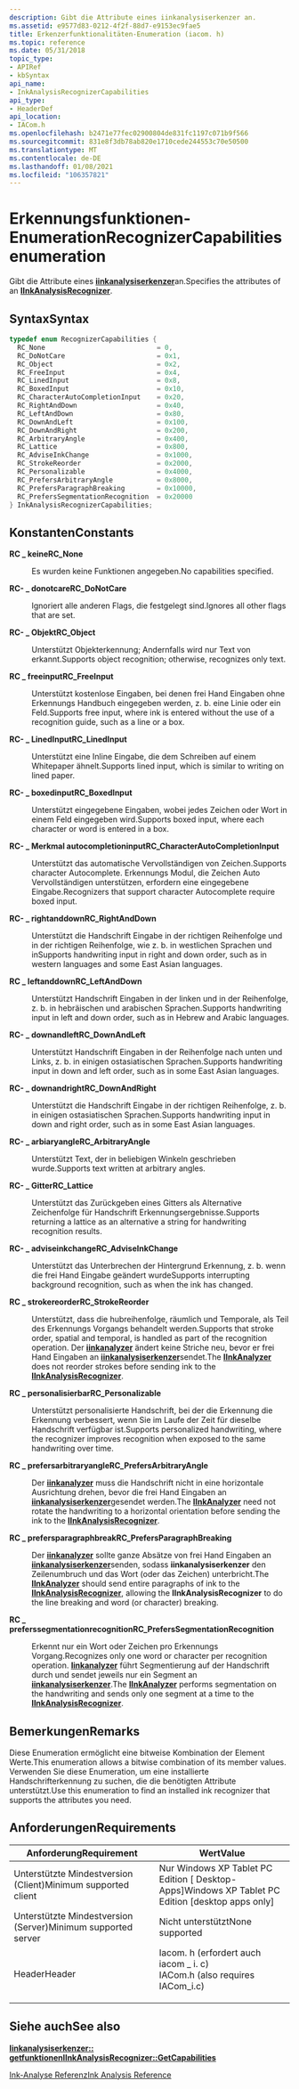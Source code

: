 ```yaml
---
description: Gibt die Attribute eines iinkanalysiserkenzer an.
ms.assetid: e9577d83-0212-4f2f-88d7-e9153ec9fae5
title: Erkenzerfunktionalitäten-Enumeration (iacom. h)
ms.topic: reference
ms.date: 05/31/2018
topic_type:
- APIRef
- kbSyntax
api_name:
- InkAnalysisRecognizerCapabilities
api_type:
- HeaderDef
api_location:
- IACom.h
ms.openlocfilehash: b2471e77fec02900804de831fc1197c071b9f566
ms.sourcegitcommit: 831e8f3db78ab820e1710cede244553c70e50500
ms.translationtype: MT
ms.contentlocale: de-DE
ms.lasthandoff: 01/08/2021
ms.locfileid: "106357821"
---
```

# <a name="recognizercapabilities-enumeration"></a><span data-ttu-id="7b34d-103">Erkennungsfunktionen-Enumeration</span><span class="sxs-lookup"><span data-stu-id="7b34d-103">RecognizerCapabilities enumeration</span></span>

<span data-ttu-id="7b34d-104">Gibt die Attribute eines [**iinkanalysiserkenzer**](iinkanalysisrecognizer.md)an.</span><span class="sxs-lookup"><span data-stu-id="7b34d-104">Specifies the attributes of an [**IInkAnalysisRecognizer**](iinkanalysisrecognizer.md).</span></span>

## <a name="syntax"></a><span data-ttu-id="7b34d-105">Syntax</span><span class="sxs-lookup"><span data-stu-id="7b34d-105">Syntax</span></span>


```C++
typedef enum RecognizerCapabilities { 
  RC_None                            = 0,
  RC_DoNotCare                       = 0x1,
  RC_Object                          = 0x2,
  RC_FreeInput                       = 0x4,
  RC_LinedInput                      = 0x8,
  RC_BoxedInput                      = 0x10,
  RC_CharacterAutoCompletionInput    = 0x20,
  RC_RightAndDown                    = 0x40,
  RC_LeftAndDown                     = 0x80,
  RC_DownAndLeft                     = 0x100,
  RC_DownAndRight                    = 0x200,
  RC_ArbitraryAngle                  = 0x400,
  RC_Lattice                         = 0x800,
  RC_AdviseInkChange                 = 0x1000,
  RC_StrokeReorder                   = 0x2000,
  RC_Personalizable                  = 0x4000,
  RC_PrefersArbitraryAngle           = 0x8000,
  RC_PrefersParagraphBreaking        = 0x10000,
  RC_PrefersSegmentationRecognition  = 0x20000
} InkAnalysisRecognizerCapabilities;
```



## <a name="constants"></a><span data-ttu-id="7b34d-106">Konstanten</span><span class="sxs-lookup"><span data-stu-id="7b34d-106">Constants</span></span>

<dl> <dt>

<span data-ttu-id="7b34d-107"><span id="RC_None"></span><span id="rc_none"></span><span id="RC_NONE"></span>**RC \_ keine**</span><span class="sxs-lookup"><span data-stu-id="7b34d-107"><span id="RC_None"></span><span id="rc_none"></span><span id="RC_NONE"></span>**RC\_None**</span></span>
</dt> <dd>

<span data-ttu-id="7b34d-108">Es wurden keine Funktionen angegeben.</span><span class="sxs-lookup"><span data-stu-id="7b34d-108">No capabilities specified.</span></span>

</dd> <dt>

<span data-ttu-id="7b34d-109"><span id="RC_DoNotCare"></span><span id="rc_donotcare"></span><span id="RC_DONOTCARE"></span>**RC- \_ donotcare**</span><span class="sxs-lookup"><span data-stu-id="7b34d-109"><span id="RC_DoNotCare"></span><span id="rc_donotcare"></span><span id="RC_DONOTCARE"></span>**RC\_DoNotCare**</span></span>
</dt> <dd>

<span data-ttu-id="7b34d-110">Ignoriert alle anderen Flags, die festgelegt sind.</span><span class="sxs-lookup"><span data-stu-id="7b34d-110">Ignores all other flags that are set.</span></span>

</dd> <dt>

<span data-ttu-id="7b34d-111"><span id="RC_Object"></span><span id="rc_object"></span><span id="RC_OBJECT"></span>**RC- \_ Objekt**</span><span class="sxs-lookup"><span data-stu-id="7b34d-111"><span id="RC_Object"></span><span id="rc_object"></span><span id="RC_OBJECT"></span>**RC\_Object**</span></span>
</dt> <dd>

<span data-ttu-id="7b34d-112">Unterstützt Objekterkennung; Andernfalls wird nur Text von erkannt.</span><span class="sxs-lookup"><span data-stu-id="7b34d-112">Supports object recognition; otherwise, recognizes only text.</span></span>

</dd> <dt>

<span data-ttu-id="7b34d-113"><span id="RC_FreeInput"></span><span id="rc_freeinput"></span><span id="RC_FREEINPUT"></span>**RC \_ freeinput**</span><span class="sxs-lookup"><span data-stu-id="7b34d-113"><span id="RC_FreeInput"></span><span id="rc_freeinput"></span><span id="RC_FREEINPUT"></span>**RC\_FreeInput**</span></span>
</dt> <dd>

<span data-ttu-id="7b34d-114">Unterstützt kostenlose Eingaben, bei denen frei Hand Eingaben ohne Erkennungs Handbuch eingegeben werden, z. b. eine Linie oder ein Feld.</span><span class="sxs-lookup"><span data-stu-id="7b34d-114">Supports free input, where ink is entered without the use of a recognition guide, such as a line or a box.</span></span>

</dd> <dt>

<span data-ttu-id="7b34d-115"><span id="RC_LinedInput"></span><span id="rc_linedinput"></span><span id="RC_LINEDINPUT"></span>**RC- \_ LinedInput**</span><span class="sxs-lookup"><span data-stu-id="7b34d-115"><span id="RC_LinedInput"></span><span id="rc_linedinput"></span><span id="RC_LINEDINPUT"></span>**RC\_LinedInput**</span></span>
</dt> <dd>

<span data-ttu-id="7b34d-116">Unterstützt eine Inline Eingabe, die dem Schreiben auf einem Whitepaper ähnelt.</span><span class="sxs-lookup"><span data-stu-id="7b34d-116">Supports lined input, which is similar to writing on lined paper.</span></span>

</dd> <dt>

<span data-ttu-id="7b34d-117"><span id="RC_BoxedInput"></span><span id="rc_boxedinput"></span><span id="RC_BOXEDINPUT"></span>**RC- \_ boxedinput**</span><span class="sxs-lookup"><span data-stu-id="7b34d-117"><span id="RC_BoxedInput"></span><span id="rc_boxedinput"></span><span id="RC_BOXEDINPUT"></span>**RC\_BoxedInput**</span></span>
</dt> <dd>

<span data-ttu-id="7b34d-118">Unterstützt eingegebene Eingaben, wobei jedes Zeichen oder Wort in einem Feld eingegeben wird.</span><span class="sxs-lookup"><span data-stu-id="7b34d-118">Supports boxed input, where each character or word is entered in a box.</span></span>

</dd> <dt>

<span data-ttu-id="7b34d-119"><span id="RC_CharacterAutoCompletionInput"></span><span id="rc_characterautocompletioninput"></span><span id="RC_CHARACTERAUTOCOMPLETIONINPUT"></span>**RC- \_ Merkmal autocompletioninput**</span><span class="sxs-lookup"><span data-stu-id="7b34d-119"><span id="RC_CharacterAutoCompletionInput"></span><span id="rc_characterautocompletioninput"></span><span id="RC_CHARACTERAUTOCOMPLETIONINPUT"></span>**RC\_CharacterAutoCompletionInput**</span></span>
</dt> <dd>

<span data-ttu-id="7b34d-120">Unterstützt das automatische Vervollständigen von Zeichen.</span><span class="sxs-lookup"><span data-stu-id="7b34d-120">Supports character Autocomplete.</span></span> <span data-ttu-id="7b34d-121">Erkennungs Modul, die Zeichen Auto Vervollständigen unterstützen, erfordern eine eingegebene Eingabe.</span><span class="sxs-lookup"><span data-stu-id="7b34d-121">Recognizers that support character Autocomplete require boxed input.</span></span>

</dd> <dt>

<span data-ttu-id="7b34d-122"><span id="RC_RightAndDown"></span><span id="rc_rightanddown"></span><span id="RC_RIGHTANDDOWN"></span>**RC- \_ rightanddown**</span><span class="sxs-lookup"><span data-stu-id="7b34d-122"><span id="RC_RightAndDown"></span><span id="rc_rightanddown"></span><span id="RC_RIGHTANDDOWN"></span>**RC\_RightAndDown**</span></span>
</dt> <dd>

<span data-ttu-id="7b34d-123">Unterstützt die Handschrift Eingabe in der richtigen Reihenfolge und in der richtigen Reihenfolge, wie z. b. in westlichen Sprachen und in</span><span class="sxs-lookup"><span data-stu-id="7b34d-123">Supports handwriting input in right and down order, such as in western languages and some East Asian languages.</span></span>

</dd> <dt>

<span data-ttu-id="7b34d-124"><span id="RC_LeftAndDown"></span><span id="rc_leftanddown"></span><span id="RC_LEFTANDDOWN"></span>**RC \_ leftanddown**</span><span class="sxs-lookup"><span data-stu-id="7b34d-124"><span id="RC_LeftAndDown"></span><span id="rc_leftanddown"></span><span id="RC_LEFTANDDOWN"></span>**RC\_LeftAndDown**</span></span>
</dt> <dd>

<span data-ttu-id="7b34d-125">Unterstützt Handschrift Eingaben in der linken und in der Reihenfolge, z. b. in hebräischen und arabischen Sprachen.</span><span class="sxs-lookup"><span data-stu-id="7b34d-125">Supports handwriting input in left and down order, such as in Hebrew and Arabic languages.</span></span>

</dd> <dt>

<span data-ttu-id="7b34d-126"><span id="RC_DownAndLeft"></span><span id="rc_downandleft"></span><span id="RC_DOWNANDLEFT"></span>**RC- \_ downandleft**</span><span class="sxs-lookup"><span data-stu-id="7b34d-126"><span id="RC_DownAndLeft"></span><span id="rc_downandleft"></span><span id="RC_DOWNANDLEFT"></span>**RC\_DownAndLeft**</span></span>
</dt> <dd>

<span data-ttu-id="7b34d-127">Unterstützt Handschrift Eingaben in der Reihenfolge nach unten und Links, z. b. in einigen ostasiatischen Sprachen.</span><span class="sxs-lookup"><span data-stu-id="7b34d-127">Supports handwriting input in down and left order, such as in some East Asian languages.</span></span>

</dd> <dt>

<span data-ttu-id="7b34d-128"><span id="RC_DownAndRight"></span><span id="rc_downandright"></span><span id="RC_DOWNANDRIGHT"></span>**RC- \_ downandright**</span><span class="sxs-lookup"><span data-stu-id="7b34d-128"><span id="RC_DownAndRight"></span><span id="rc_downandright"></span><span id="RC_DOWNANDRIGHT"></span>**RC\_DownAndRight**</span></span>
</dt> <dd>

<span data-ttu-id="7b34d-129">Unterstützt die Handschrift Eingabe in der richtigen Reihenfolge, z. b. in einigen ostasiatischen Sprachen.</span><span class="sxs-lookup"><span data-stu-id="7b34d-129">Supports handwriting input in down and right order, such as in some East Asian languages.</span></span>

</dd> <dt>

<span data-ttu-id="7b34d-130"><span id="RC_ArbitraryAngle"></span><span id="rc_arbitraryangle"></span><span id="RC_ARBITRARYANGLE"></span>**RC- \_ arbiaryangle**</span><span class="sxs-lookup"><span data-stu-id="7b34d-130"><span id="RC_ArbitraryAngle"></span><span id="rc_arbitraryangle"></span><span id="RC_ARBITRARYANGLE"></span>**RC\_ArbitraryAngle**</span></span>
</dt> <dd>

<span data-ttu-id="7b34d-131">Unterstützt Text, der in beliebigen Winkeln geschrieben wurde.</span><span class="sxs-lookup"><span data-stu-id="7b34d-131">Supports text written at arbitrary angles.</span></span>

</dd> <dt>

<span data-ttu-id="7b34d-132"><span id="RC_Lattice"></span><span id="rc_lattice"></span><span id="RC_LATTICE"></span>**RC- \_ Gitter**</span><span class="sxs-lookup"><span data-stu-id="7b34d-132"><span id="RC_Lattice"></span><span id="rc_lattice"></span><span id="RC_LATTICE"></span>**RC\_Lattice**</span></span>
</dt> <dd>

<span data-ttu-id="7b34d-133">Unterstützt das Zurückgeben eines Gitters als Alternative Zeichenfolge für Handschrift Erkennungsergebnisse.</span><span class="sxs-lookup"><span data-stu-id="7b34d-133">Supports returning a lattice as an alternative a string for handwriting recognition results.</span></span>

</dd> <dt>

<span data-ttu-id="7b34d-134"><span id="RC_AdviseInkChange"></span><span id="rc_adviseinkchange"></span><span id="RC_ADVISEINKCHANGE"></span>**RC- \_ adviseinkchange**</span><span class="sxs-lookup"><span data-stu-id="7b34d-134"><span id="RC_AdviseInkChange"></span><span id="rc_adviseinkchange"></span><span id="RC_ADVISEINKCHANGE"></span>**RC\_AdviseInkChange**</span></span>
</dt> <dd>

<span data-ttu-id="7b34d-135">Unterstützt das Unterbrechen der Hintergrund Erkennung, z. b. wenn die frei Hand Eingabe geändert wurde</span><span class="sxs-lookup"><span data-stu-id="7b34d-135">Supports interrupting background recognition, such as when the ink has changed.</span></span>

</dd> <dt>

<span data-ttu-id="7b34d-136"><span id="RC_StrokeReorder"></span><span id="rc_strokereorder"></span><span id="RC_STROKEREORDER"></span>**RC \_ strokereorder**</span><span class="sxs-lookup"><span data-stu-id="7b34d-136"><span id="RC_StrokeReorder"></span><span id="rc_strokereorder"></span><span id="RC_STROKEREORDER"></span>**RC\_StrokeReorder**</span></span>
</dt> <dd>

<span data-ttu-id="7b34d-137">Unterstützt, dass die hubreihenfolge, räumlich und Temporale, als Teil des Erkennungs Vorgangs behandelt werden.</span><span class="sxs-lookup"><span data-stu-id="7b34d-137">Supports that stroke order, spatial and temporal, is handled as part of the recognition operation.</span></span> <span data-ttu-id="7b34d-138">Der [**iinkanalyzer**](iinkanalyzer.md) ändert keine Striche neu, bevor er frei Hand Eingaben an [**iinkanalysiserkenzer**](iinkanalysisrecognizer.md)sendet.</span><span class="sxs-lookup"><span data-stu-id="7b34d-138">The [**IInkAnalyzer**](iinkanalyzer.md) does not reorder strokes before sending ink to the [**IInkAnalysisRecognizer**](iinkanalysisrecognizer.md).</span></span>

</dd> <dt>

<span data-ttu-id="7b34d-139"><span id="RC_Personalizable"></span><span id="rc_personalizable"></span><span id="RC_PERSONALIZABLE"></span>**RC \_ personalisierbar**</span><span class="sxs-lookup"><span data-stu-id="7b34d-139"><span id="RC_Personalizable"></span><span id="rc_personalizable"></span><span id="RC_PERSONALIZABLE"></span>**RC\_Personalizable**</span></span>
</dt> <dd>

<span data-ttu-id="7b34d-140">Unterstützt personalisierte Handschrift, bei der die Erkennung die Erkennung verbessert, wenn Sie im Laufe der Zeit für dieselbe Handschrift verfügbar ist.</span><span class="sxs-lookup"><span data-stu-id="7b34d-140">Supports personalized handwriting, where the recognizer improves recognition when exposed to the same handwriting over time.</span></span>

</dd> <dt>

<span data-ttu-id="7b34d-141"><span id="RC_PrefersArbitraryAngle"></span><span id="rc_prefersarbitraryangle"></span><span id="RC_PREFERSARBITRARYANGLE"></span>**RC \_ prefersarbitraryangle**</span><span class="sxs-lookup"><span data-stu-id="7b34d-141"><span id="RC_PrefersArbitraryAngle"></span><span id="rc_prefersarbitraryangle"></span><span id="RC_PREFERSARBITRARYANGLE"></span>**RC\_PrefersArbitraryAngle**</span></span>
</dt> <dd>

<span data-ttu-id="7b34d-142">Der [**iinkanalyzer**](iinkanalyzer.md) muss die Handschrift nicht in eine horizontale Ausrichtung drehen, bevor die frei Hand Eingaben an [**iinkanalysiserkenzer**](iinkanalysisrecognizer.md)gesendet werden.</span><span class="sxs-lookup"><span data-stu-id="7b34d-142">The [**IInkAnalyzer**](iinkanalyzer.md) need not rotate the handwriting to a horizontal orientation before sending the ink to the [**IInkAnalysisRecognizer**](iinkanalysisrecognizer.md).</span></span>

</dd> <dt>

<span data-ttu-id="7b34d-143"><span id="RC_PrefersParagraphBreaking"></span><span id="rc_prefersparagraphbreaking"></span><span id="RC_PREFERSPARAGRAPHBREAKING"></span>**RC \_ prefersparagraphbreak**</span><span class="sxs-lookup"><span data-stu-id="7b34d-143"><span id="RC_PrefersParagraphBreaking"></span><span id="rc_prefersparagraphbreaking"></span><span id="RC_PREFERSPARAGRAPHBREAKING"></span>**RC\_PrefersParagraphBreaking**</span></span>
</dt> <dd>

<span data-ttu-id="7b34d-144">Der [**iinkanalyzer**](iinkanalyzer.md) sollte ganze Absätze von frei Hand Eingaben an [**iinkanalysiserkenzer**](iinkanalysisrecognizer.md)senden, sodass **iinkanalysiserkenzer** den Zeilenumbruch und das Wort (oder das Zeichen) unterbricht.</span><span class="sxs-lookup"><span data-stu-id="7b34d-144">The [**IInkAnalyzer**](iinkanalyzer.md) should send entire paragraphs of ink to the [**IInkAnalysisRecognizer**](iinkanalysisrecognizer.md), allowing the **IInkAnalysisRecognizer** to do the line breaking and word (or character) breaking.</span></span>

</dd> <dt>

<span data-ttu-id="7b34d-145"><span id="RC_PrefersSegmentationRecognition"></span><span id="rc_preferssegmentationrecognition"></span><span id="RC_PREFERSSEGMENTATIONRECOGNITION"></span>**RC \_ preferssegmentationrecognition**</span><span class="sxs-lookup"><span data-stu-id="7b34d-145"><span id="RC_PrefersSegmentationRecognition"></span><span id="rc_preferssegmentationrecognition"></span><span id="RC_PREFERSSEGMENTATIONRECOGNITION"></span>**RC\_PrefersSegmentationRecognition**</span></span>
</dt> <dd>

<span data-ttu-id="7b34d-146">Erkennt nur ein Wort oder Zeichen pro Erkennungs Vorgang.</span><span class="sxs-lookup"><span data-stu-id="7b34d-146">Recognizes only one word or character per recognition operation.</span></span> <span data-ttu-id="7b34d-147">[**Iinkanalyzer**](iinkanalyzer.md) führt Segmentierung auf der Handschrift durch und sendet jeweils nur ein Segment an [**iinkanalysiserkenzer**](iinkanalysisrecognizer.md).</span><span class="sxs-lookup"><span data-stu-id="7b34d-147">The [**IInkAnalyzer**](iinkanalyzer.md) performs segmentation on the handwriting and sends only one segment at a time to the [**IInkAnalysisRecognizer**](iinkanalysisrecognizer.md).</span></span>

</dd> </dl>

## <a name="remarks"></a><span data-ttu-id="7b34d-148">Bemerkungen</span><span class="sxs-lookup"><span data-stu-id="7b34d-148">Remarks</span></span>

<span data-ttu-id="7b34d-149">Diese Enumeration ermöglicht eine bitweise Kombination der Element Werte.</span><span class="sxs-lookup"><span data-stu-id="7b34d-149">This enumeration allows a bitwise combination of its member values.</span></span> <span data-ttu-id="7b34d-150">Verwenden Sie diese Enumeration, um eine installierte Handschrifterkennung zu suchen, die die benötigten Attribute unterstützt.</span><span class="sxs-lookup"><span data-stu-id="7b34d-150">Use this enumeration to find an installed ink recognizer that supports the attributes you need.</span></span>

## <a name="requirements"></a><span data-ttu-id="7b34d-151">Anforderungen</span><span class="sxs-lookup"><span data-stu-id="7b34d-151">Requirements</span></span>



| <span data-ttu-id="7b34d-152">Anforderung</span><span class="sxs-lookup"><span data-stu-id="7b34d-152">Requirement</span></span> | <span data-ttu-id="7b34d-153">Wert</span><span class="sxs-lookup"><span data-stu-id="7b34d-153">Value</span></span> |
|-------------------------------------|---------------------------------------------------------------------------------------------------------------|
| <span data-ttu-id="7b34d-154">Unterstützte Mindestversion (Client)</span><span class="sxs-lookup"><span data-stu-id="7b34d-154">Minimum supported client</span></span><br/> | <span data-ttu-id="7b34d-155">Nur Windows XP Tablet PC Edition \[ Desktop-Apps\]</span><span class="sxs-lookup"><span data-stu-id="7b34d-155">Windows XP Tablet PC Edition \[desktop apps only\]</span></span><br/>                                                 |
| <span data-ttu-id="7b34d-156">Unterstützte Mindestversion (Server)</span><span class="sxs-lookup"><span data-stu-id="7b34d-156">Minimum supported server</span></span><br/> | <span data-ttu-id="7b34d-157">Nicht unterstützt</span><span class="sxs-lookup"><span data-stu-id="7b34d-157">None supported</span></span><br/>                                                                                     |
| <span data-ttu-id="7b34d-158">Header</span><span class="sxs-lookup"><span data-stu-id="7b34d-158">Header</span></span><br/>                   | <dl> <span data-ttu-id="7b34d-159"><dt>Iacom. h (erfordert auch iacom \_ i. c)</dt></span><span class="sxs-lookup"><span data-stu-id="7b34d-159"><dt>IACom.h (also requires IACom\_i.c)</dt></span></span> </dl> |



## <a name="see-also"></a><span data-ttu-id="7b34d-160">Siehe auch</span><span class="sxs-lookup"><span data-stu-id="7b34d-160">See also</span></span>

<dl> <dt>

[<span data-ttu-id="7b34d-161">**Iinkanalysiserkenzer:: getfunktionen**</span><span class="sxs-lookup"><span data-stu-id="7b34d-161">**IInkAnalysisRecognizer::GetCapabilities**</span></span>](iinkanalysisrecognizer-getcapabilities.md)
</dt> <dt>

[<span data-ttu-id="7b34d-162">Ink-Analyse Referenz</span><span class="sxs-lookup"><span data-stu-id="7b34d-162">Ink Analysis Reference</span></span>](ink-analysis-reference.md)
</dt> </dl>

 

 




